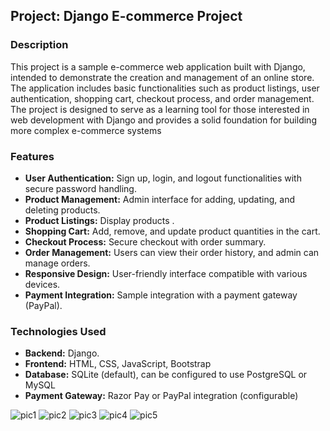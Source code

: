 ## Project: Django E-commerce Project


### Description
This project is a sample e-commerce web application built with Django, intended to demonstrate the creation and management of an online store. The application includes basic functionalities such as product listings, user authentication, shopping cart, checkout process, and order management. The project is designed to serve as a learning tool for those interested in web development with Django and provides a solid foundation for building more complex e-commerce systems
### Features 
- **User Authentication:**  Sign up, login, and logout functionalities with secure password handling.
- **Product Management:** Admin interface for adding, updating, and deleting products.
- **Product Listings:** Display products .
- **Shopping Cart:** Add, remove, and update product quantities in the cart.
- **Checkout Process:** Secure checkout with order summary.
- **Order Management:** Users can view their order history, and admin can manage orders.
- **Responsive Design:** User-friendly interface compatible with various devices.
- **Payment Integration:** Sample integration with a payment gateway (PayPal).
### Technologies Used

- **Backend:** Django.
- **Frontend:** HTML, CSS, JavaScript, Bootstrap
- **Database:** SQLite (default), can be configured to use PostgreSQL or MySQL
- **Payment Gateway:** Razor Pay or PayPal integration (configurable)

![pic1](https://i.imgur.com/q6SExcg.png)
![pic2](https://i.imgur.com/BTkOrix.png)
![pic3](https://i.imgur.com/D2WLi5l.png)
![pic4](https://i.imgur.com/zb4dsQC.png)
![pic5](https://i.imgur.com/rRGPnAA.png)